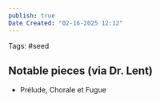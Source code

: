 ```yaml
---
publish: true
Date Created: "02-16-2025 12:12"
---
```

Tags: #seed 
## Notable pieces (via Dr. Lent)
- Prélude, Chorale et Fugue
